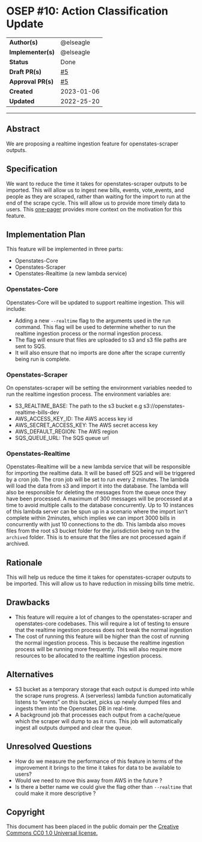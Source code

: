 # OSEP #10: Action Classification Update

|                    |                                                                   |
|--------------------|-------------------------------------------------------------------|
| **Author(s)**      | @elseagle                                                         |
| **Implementer(s)** | @elseagle                                                         |
| **Status**         | Done                                                              |
| **Draft PR(s)**    | [#5](https://github.com/openstates/openstates-realtime/pull/5)    |
| **Approval PR(s)** | [#5](https://github.com/openstates/openstates-realtime/pull/5)    |
| **Created**        | 2023-01-06                                                        |
| **Updated**        | 2022-25-20                                                        |

______________________________________________________________________

## Abstract

We are proposing a realtime ingestion feature for openstates-scraper outputs.

## Specification

We want to reduce the time it takes for openstates-scraper outputs to be imported. This will allow us to ingest new
bills, events, vote_events, and people as they are scraped, rather than waiting for the import to run at the end of
the scrape cycle. This will allow us to provide more timely data to users. This [one-pager](https://civic-eagle.atlassian.net/wiki/spaces/PD/pages/1431928835/Openstates+Scraper+Realtime+Ingestion+Feature)
provides more context on the motivation for this feature.

## Implementation Plan

This feature will be implemented in three parts:

- Openstates-Core
- Openstates-Scraper
- Openstates-Realtime (a new lambda service)

### Openstates-Core

Openstates-Core will be updated to support realtime ingestion. This will include:

- Adding a new `--realtime` flag to the arguments used in the run command. This flag will be used to determine
  whether to
  run the realtime ingestion process or the normal ingestion process.
- The flag will ensure that files are uploaded to s3 and s3 file paths are sent to SQS.
- It will also ensure that no imports are done after the scrape currently being run is complete.

### Openstates-Scraper

On openstates-scraper will be setting the environment variables needed to run the realtime ingestion process. The
environment variables are:

- S3_REALTIME_BASE: The path to the s3 bucket e.g s3://openstates-realtime-bills-dev
- AWS_ACCESS_KEY_ID: The AWS access key id
- AWS_SECRET_ACCESS_KEY: The AWS secret access key
- AWS_DEFAULT_REGION: The AWS region
- SQS_QUEUE_URL: The SQS queue url

### Openstates-Realtime

Openstates-Realtime will be a new lambda service that will be responsible for importing the realtime data. It will
be based off SQS and will be triggered by a cron job. The cron job will be set to run every 2 minutes. The lambda
will load the data from s3 and import it into the database. The lambda will also be responsible for deleting the
messages from the queue once they have been processed. A maximum of 300 messages will be processed at a time to
avoid multiple calls to the database concurrently. Up to 10 instances of this lambda server can be spun up in a
scenario where the import isn't complete within 2minutes, which implies we can import 3000 bills in concurrently
with just 10 connections to the db. This lambda also moves files from the root s3 bucket folder for the jurisdiction
being run to the `archived` folder. This is to ensure that the files are not processed again if
archived.

## Rationale

This will help us reduce the time it takes for openstates-scraper outputs to be imported. This will allow us to have
reduction in missing bills time metric.

## Drawbacks

- This feature will require a lot of changes to the openstates-scraper and openstates-core codebases. This will
  require a lot of testing to ensure that the realtime ingestion process does not break the normal ingestion
- The cost of running this feature will be higher than the cost of running the normal ingestion process. This is
  because the realtime ingestion process will be running more frequently. This will also require more resources
  to be allocated to the realtime ingestion process.

## Alternatives

- S3 bucket as a temporary storage that each output is dumped into while the scrape runs progress. A (serverless)
  lambda function automatically listens to “events” on this bucket, picks up newly dumped files and ingests them into
  the Openstates DB in real-time.
- A background job that processes each output from a cache/queue which the scraper will dump to as it runs. This job
  will automatically ingest all outputs dumped and clear the queue.

## Unresolved Questions

- How do we measure the performance of this feature in terms of the improvement it brings to the time it takes for
  data to be available to users?
- Would we need to move this away from AWS in the future ?
- Is there a better name we could give the flag other than `--realtime` that could make it more descriptive ?

## Copyright

This document has been placed in the public domain per the [Creative Commons CC0 1.0 Universal license.](https://creativecommons.org/publicdomain/zero/1.0/deed)

